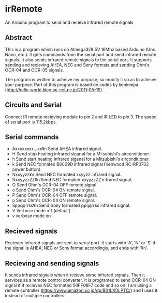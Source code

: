 # irRemote
An Arduino program to send and receive infrared remote signals

## Abstract
This is a program which runs on Atmega328 5V 16Mhz based Arduino (Uno, Nano, etc.). 
It gets commands from the serial port and send infrared remote signals. 
It also sends infrared remote signals to the serial port. 
It supports sending and recieving AHEA, NEC and Sony formats and sending Ohm's OCR-04 and OCR-05 signals.

The program is written to acheive my purpose, so modify it so as to acheive your purpose. 
Part of this program is based on codes by kenkenpa (http://hello-world.blog.so-net.ne.jp/2011-05-19).

## Circuits and Serial
Connect IR remote recieving module to pin 2 and IR LED to pin 3. The speed of serial port is 115.2kbps.

## Serial commands
- Axxxxxxxx...xx¥n
Send AHEA infrared signal.
- H
Send stop heating infrared siganal for a Mitsubishi's airconditioner. 
- h
Send start heating infrared siganal for a Mitsubishi's airconditioner. 
- k
Send NEC formated B8009D infrared signal (Kenwood RC-RP0702 power button).
- Nxxyyzz¥n
Send NEC formated xxyyzz infrared signal. 
- NxxyyzzZZ¥n
Send NEC formated xxyyzzZZ infrared signal.
- O
Send Ohm's OCR-04 OFF remote signal.
- o
Send Ohm's OCR-04 ON remote signal.
- P
Send Ohm's OCR-04 OFF remote signal.
- p
Send Ohm's OCR-04 ON remote signal.
- Sppqqrrss¥n
Send Sony formated ppqqrrss infrared signal.
- V
Verbose mode off (default)
- v
verbose mode on

## Recieved signals
Recieved infrared signals are sent to serial port. 
It starts with 'A', 'N' or 'S' if the signal is AHEA, NEC or Sony format accordingly, and ends with '¥n'.

## Recieving and sending signals
It sends infrared signals when it recieve some infrared signals. Then it services as a remote control converter.
It is programed to send OCR-04 ON signal if it recieves NEC formated 00FF08F7 code and so on. 
I am using a remote controller (https://www.amazon.co.jp/dp/B01LXDLPTC/) and I uses it instead of multiple controllers.

